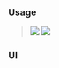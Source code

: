 ### Usage

> [![](https://img.shields.io/badge/Main-readme-white?style=for-the-badge)](../../readme.md)
> [![](https://img.shields.io/badge/readme-white?style=for-the-badge)](readme.md)

### UI
